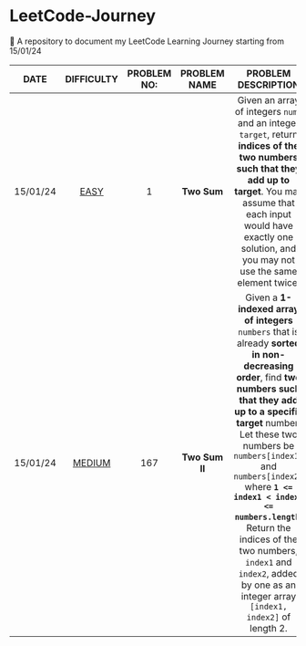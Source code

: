 # LeetCode-Journey
🚀 A repository to document my LeetCode Learning Journey starting from 15/01/24

| **DATE** | **DIFFICULTY** | **PROBLEM NO:** | **PROBLEM NAME** | **PROBLEM DESCRIPTION** |
|:---------:|:--------------:|:----------------:|:---------------:|:---------:|
| 15/01/24 | [EASY](https://leetcode.com/problems/two-sum/description/) | 1 | **Two Sum** | Given an array of integers `nums` and an integer `target`, return **indices of the two numbers such that they add up to target**. You may assume that each input would have exactly one solution, and you may not use the same element twice. |
| 15/01/24 | [MEDIUM](https://leetcode.com/problems/two-sum-ii-input-array-is-sorted/description/) | 167 | **Two Sum II** | Given a **1-indexed array of integers** `numbers` that is already **sorted in non-decreasing order**, find **two numbers such that they add up to a specific target** number. Let these two numbers be `numbers[index1]` and `numbers[index2]` where **`1 <= index1 < index2 <= numbers.length`**. Return the indices of the two numbers, `index1` and `index2`, added by one as an integer array `[index1, index2]` of length 2. |
